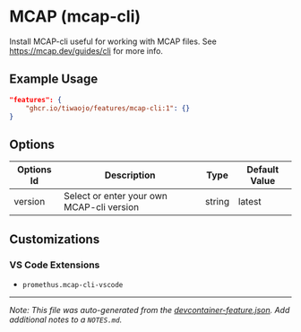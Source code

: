 
# MCAP (mcap-cli)

Install MCAP-cli useful for working with MCAP files. See https://mcap.dev/guides/cli for more info.

## Example Usage

```json
"features": {
    "ghcr.io/tiwaojo/features/mcap-cli:1": {}
}
```

## Options

| Options Id | Description | Type | Default Value |
|-----|-----|-----|-----|
| version | Select or enter your own MCAP-cli version | string | latest |

## Customizations

### VS Code Extensions

- `promethus.mcap-cli-vscode`



---

_Note: This file was auto-generated from the [devcontainer-feature.json](https://github.com/tiwaojo/features/blob/main/src/mcap-cli/devcontainer-feature.json).  Add additional notes to a `NOTES.md`._
